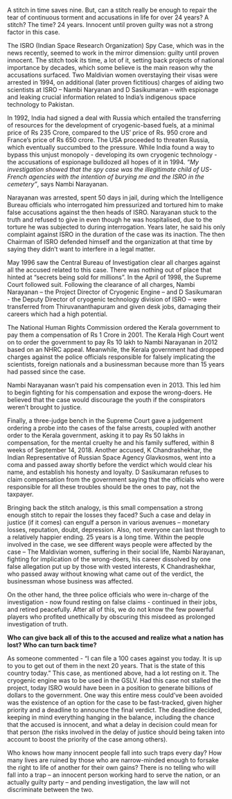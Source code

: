 <!-- TITLE: A Ditch In Time -->
<!-- SUBTITLE: Innocents can be tormented by the apparent power of 'justice'. Two ISRO scientists, found themselves in a horrifying tale of political intrigue and anti-national accusations and so much more, while being bound by the shackles of time. 24 long years. Time waits for no one indeed.-->

A stitch in time saves nine. But, can a stitch really be enough to repair the tear of continuous torment and accusations in life for over 24 years? A stitch? The time? 24 years. Innocent until proven guilty was not a strong factor in this case.

The ISRO (Indian Space Research Organization) Spy Case, which was in the news recently, seemed to work in the mirror dimension: guilty until proven innocent. The stitch took its time, a lot of it, setting back projects of national importance by decades, which some believe is the main reason why the accusations surfaced. Two Maldivian women overstaying their visas were arrested in 1994, on additional (later proven fictitious) charges of aiding two scientists at ISRO – Nambi Naryanan and D Sasikumaran – with espionage and leaking crucial information related to India’s indigenous space technology to Pakistan.

In 1992, India had signed a deal with Russia which entailed the transferring of resources for the development of cryogenic-based fuels, at a minimal price of Rs 235 Crore, compared to the US’ price of Rs. 950 crore and France’s price of Rs 650 crore. The USA proceeded to threaten Russia, which eventually succumbed to the pressure. While India found a way to bypass this unjust monopoly - developing its own cryogenic technology - the accusations of espionage bulldozed all hopes of it in 1994. *“My investigation showed that the spy case was the illegitimate child of US-French agencies with the intention of burying me and the ISRO in the cemetery”*, says Nambi Narayanan.

Narayanan was arrested, spent 50 days in jail, during which the Intelligence Bureau officials who interrogated him pressurized and tortured him to make false accusations against the then heads of ISRO. Narayanan stuck to the truth and refused to give in even though he was hospitalised, due to the torture he was subjected to during interrogation. Years later, he said his only complaint against ISRO in the duration of the case was its inaction. The then Chairman of ISRO defended himself and the organization at that time by saying they didn’t want to interfere in a legal matter.

May 1996 saw the Central Bureau of Investigation clear all charges against all the accused related to this case. There was nothing out of place that hinted at “secrets being sold for millions”. In the April of 1998, the Supreme Court followed suit. Following the clearance of all charges, Nambi Narayanan – the Project Director of Cryogenic Engine – and D Sasikumaran - the Deputy Director of cryogenic technology division of ISRO – were transferred from Thiruvananthapuram and given desk jobs, damaging their careers which had a high potential.

The National Human Rights Commission ordered the Kerala government to pay them a compensation of Rs 1 Crore in 2001. The Kerala High Court went on to order the government to pay Rs 10 lakh to Nambi Narayanan in 2012 based on an NHRC appeal. Meanwhile, the Kerala government had dropped charges against the police officials responsible for falsely implicating the scientists, foreign nationals and a businessman because more than 15 years had passed since the case.

Nambi Narayanan wasn’t paid his compensation even in 2013. This led him to begin fighting for his compensation and expose the wrong-doers. He believed that the case would discourage the youth if the conspirators weren’t brought to justice.

Finally, a three-judge bench in the Supreme Court gave a judgement ordering a probe into the cases of the false arrests, coupled with another order to the Kerala government, asking it to pay Rs 50 lakhs in compensation, for the mental cruelty he and his family suffered, within 8 weeks of September 14, 2018. Another accused, K Chandrashekhar, the Indian Representative of Russian Space Agency Glavkosmos, went into a coma and passed away shortly before the verdict which would clear his name, and establish his honesty and loyalty. D Sasikumaran refuses to claim compensation from the government saying that the officials who were responsible for all these troubles should be the ones to pay, not the taxpayer.

Bringing back the stitch analogy, is this small compensation a strong enough stitch to repair the losses they faced? Such a case and delay in justice (if it comes) can engulf a person in various avenues – monetary losses, reputation, doubt, depression. Also, not everyone can last through to a relatively happier ending. 25 years is a long time. Within the people involved in the case, we see different ways people were affected by the case – The Maldivian women, suffering in their social life, Nambi Narayanan, fighting for implication of the wrong-doers, his career dissolved by one false allegation put up by those with vested interests, K Chandrashekhar, who passed away without knowing what came out of the verdict, the businessman whose business was affected.

On the other hand, the three police officials who were in-charge of the investigation - now found resting on false claims - continued in their jobs, and retired peacefully. After all of this, we do not know the few powerful players who profited unethically by obscuring this misdeed as prolonged investigation of truth.

**Who can give back all of this to the accused and realize what a nation has lost? Who can turn back time?**

As someone commented - “I can file a 100 cases against you today. It is up to you to get out of them in the next 20 years. That is the state of this country today.”
This case, as mentioned above, had a lot resting on it. The cryogenic engine was to be used in the GSLV. Had this case not stalled the project, today ISRO would have been in a position to generate billions of dollars to the government. One way this entire mess could’ve been avoided was the existence of an option for the case to be fast-tracked, given higher priority and a deadline to announce the final verdict. The deadline decided, keeping in mind everything hanging in the balance, including the chance that the accused is innocent, and what a delay in decision could mean for that person (the risks involved in the delay of justice should being taken into account to boost the priority of the case among others).

Who knows how many innocent people fall into such traps every day? How many lives are ruined by those who are narrow-minded enough to forsake the right to life of another for their own gains? There is no telling who will fall into a trap – an innocent person working hard to serve the nation, or an actually guilty party – and pending investigation, the law will not discriminate between the two.